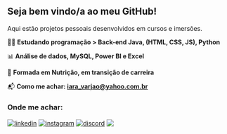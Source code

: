 <h2 align="left">Seja bem vindo/a ao meu GitHub!</h2>

Aqui estão projetos pessoais desenvolvidos em cursos e imersões.

:woman_technologist: **Estudando programação > Back-end Java, (HTML, CSS, JS), Python**

:bar_chart: **Análise de dados, MySQL, Power BI e Excel**

:arrows_counterclockwise: **Formada em Nutrição, em transição de carreira**

:mailbox_with_mail: **Como me achar: iara_varjao@yahoo.com.br**

<p>
<h3 align="left">Onde me achar:</h3>
<a href="https://www.linkedin.com/in/iaravarjao/" target="blank"><img align="center" src="https://img.shields.io/badge/LinkedIn-0077B5?style=for-the-badge&logo=linkedin&logoColor=white" alt="linkedin" /></a>
<a href="https://instagram.com/iaravarjao" target="blank"><img align="center" src="https://img.shields.io/badge/Instagram-E4405F?style=for-the-badge&logo=instagram&logoColor=white" alt="instagram" /></a>
<a href="https://discord.gg/IaraVarjao#8403" target="blank"><img align="center" src="https://img.shields.io/badge/Discord-5865F2?style=for-the-badge&logo=discord&logoColor=white" alt="discord" /></a>
<a href="https://www.hackerrank.com/iara_varjao" target="blank"><img align="center" src="https://img.shields.io/badge/-Hackerrank-2EC866?style=for-the-badge&logo=HackerRank&logoColor=white alt="hackerrank" /></a>
</p>
